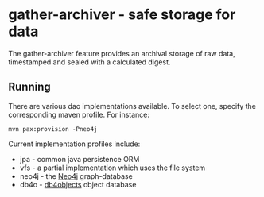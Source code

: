 gather-archiver - safe storage for data
=======================================

The gather-archiver feature provides an archival storage of raw data, timestamped 
and sealed with a calculated digest.

Running
-------
There are various dao implementations available. To select one, specify the
corresponding maven profile. For instance:

    mvn pax:provision -Pneo4j

Current implementation profiles include:

* jpa - common java persistence ORM
* vfs - a partial implementation which uses the file system
* neo4j - the [Neo4j][3] graph-database
* db4o - [db4objects][4] object database

[3]: http://neo4j.org/              "Neo4j"
[4]: http://developer.db4o.com/     "db4objects"

